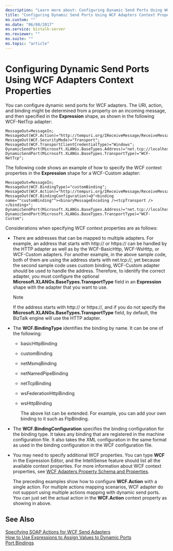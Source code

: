 ```yaml
---
description: "Learn more about: Configuring Dynamic Send Ports Using WCF Adapters Context Properties"
title: "Configuring Dynamic Send Ports Using WCF Adapters Context Properties"
ms.custom: ""
ms.date: "06/08/2017"
ms.service: biztalk-server
ms.reviewer: ""
ms.suite: ""
ms.topic: "article"
---
```

# Configuring Dynamic Send Ports Using WCF Adapters Context Properties
You can configure dynamic send ports for WCF adapters. The URI, action, and binding might be determined from a property on an incoming message, and then specified in the **Expression** shape, as shown in the following WCF-NetTcp adapter:  
  
```  
MessageOut=MessageIn;  
MessageOut(WCF.Action)="http://tempuri.org/IReceiveMessage/ReceiveMessage";  
MessageOut(WCF.SecurityMode)="Transport";  
MessageOut(WCF.TransportClientCredentialType)="Windows";  
DynamicSendPort(Microsoft.XLANGs.BaseTypes.Address)="net.tcp://localhost:8001/netTcp";  
DynamicSendPort(Microsoft.XLANGs.BaseTypes.TransportType)="WCF-NetTcp";  
```  
  
 The following code shows an example of how to specify the WCF context properties in the **Expression** shape for a WCF-Custom adapter:  
  
```  
MessageOut=MessageIn;  
MessageOut(WCF.BindingType)="customBinding";  
MessageOut(WCF.Action)="http://tempuri.org/IReceiveMessage/ReceiveMessage";  
MessageOut(WCF.BindingConfiguration)=@"<binding name=""customBinding""><binaryMessageEncoding /><tcpTransport /></binding>";  
DynamicSendPort(Microsoft.XLANGs.BaseTypes.Address)="net.tcp://localhost:8001/customNetTcp";  
DynamicSendPort(Microsoft.XLANGs.BaseTypes.TransportType)="WCF-Custom";  
```  
  
 Considerations when specifying WCF context properties are as follows:  
  
- There are addresses that can be mapped to multiple adapters. For example, an address that starts with http:// or https:// can be handled by the HTTP adapter as well as by the WCF-BasicHttp, WCF-WsHttp, or WCF-Custom adapters. For another example, in the above sample code, both of them are using the address starts with net.tcp://, yet because the second sample code uses custom binding, WCF-Custom adapter should be used to handle the address. Therefore, to identify the correct adapter, you must configure the optional **Microsoft.XLANGs.BaseTypes.TransportType** field in an **Expression** shape with the adapter that you want to use.  
  
  > [!NOTE]
  >  If the address starts with http:// or https://, and if you do not specify the **Microsoft.XLANGs.BaseTypes.TransportType** field, by default, the BizTalk engine will use the HTTP adapter.  
  
- The **WCF.BindingType** identifies the binding by name. It can be one of the following:  
  
  - basicHttpBinding  
  
  - customBinding  
  
  - netMsmqBinding  
  
  - netNamedPipeBinding  
  
  - netTcpBinding  
  
  - wsFederationHttpBinding  
  
  - wsHttpBinding  
  
    The above list can be extended. For example, you can add your own binding to it such as FtpBinding.  
  
- The **WCF.BindingConfiguration** specifies the binding configuration for the binding type. It takes any binding that are registered in the machine configuration file. It also takes the XML configuration in the same format as used in the binding configuration in the WCF configuration file.  
  
- You may need to specify additional WCF properties. You can type **WCF** in the Expression Editor, and the IntelliSense feature should list all the available context properties. For more information about WCF context properties, see [WCF Adapters Property Schema and Properties](../core/wcf-adapters-property-schema-and-properties.md).  
  
  The preceding examples show how to configure **WCF.Action** with a single action. For multiple actions mapping scenarios, WCF adapter do not support using multiple actions mapping with dynamic send ports. You can just set the actual action in the **WCF.Action** context property as showing in above.  
  
## See Also  
 [Specifying SOAP Actions for WCF Send Adapters](../core/specifying-soap-actions-for-wcf-send-adapters.md)   
 [How to Use Expressions to Assign Values to Dynamic Ports](../core/how-to-use-expressions-to-assign-values-to-dynamic-ports.md)   
 [Port Bindings](../core/port-bindings.md)
